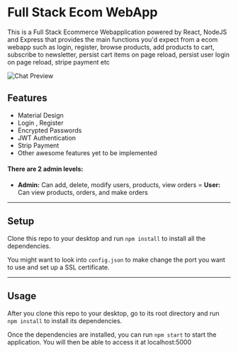 Full Stack Ecom WebApp
============

This is a Full Stack Ecommerce Webapplication powered by React, NodeJS and Express that provides the main functions you'd expect from a ecom webapp such as login, register, browse products, add products to cart, subscribe to newsletter, persist cart items on page reload, persist user login on page reload, stripe payment etc

![Chat Preview](http://i.imgur.com/lgRe8z4.png)

## Features
- Material Design
- Login , Register
- Encrypted Passwords
- JWT Authentication
- Strip Payment
- Other awesome features yet to be implemented


#### There are 2 admin levels:
- **Admin:** Can add, delete,  modify users, products, view orders 
= **User:**  Can view products, orders, and make orders

---

## Setup
Clone this repo to your desktop and run `npm install` to install all the dependencies.

You might want to look into `config.json` to make change the port you want to use and set up a SSL certificate.

---

## Usage
After you clone this repo to your desktop, go to its root directory and run `npm install` to install its dependencies.

Once the dependencies are installed, you can run  `npm start` to start the application. You will then be able to access it at localhost:5000
